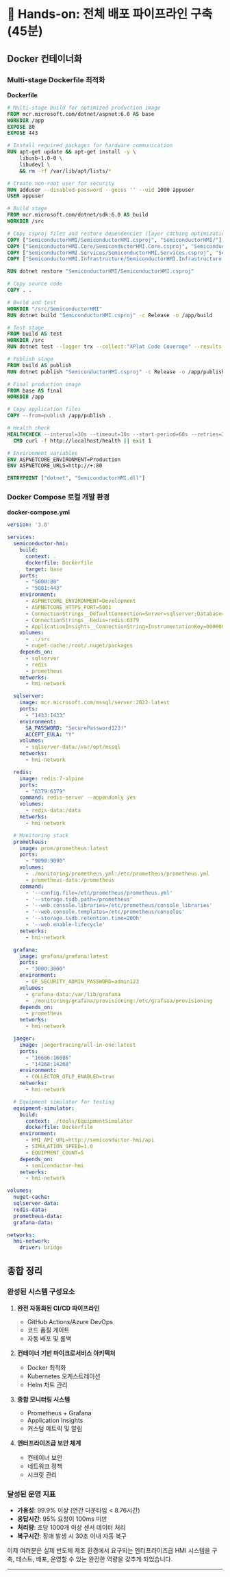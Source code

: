 # 🚀 Hands-on: 전체 배포 파이프라인 구축 (45분)

## Docker 컨테이너화

### Multi-stage Dockerfile 최적화

<div class="code-section">

**Dockerfile**

```dockerfile
# Multi-stage build for optimized production image
FROM mcr.microsoft.com/dotnet/aspnet:6.0 AS base
WORKDIR /app
EXPOSE 80
EXPOSE 443

# Install required packages for hardware communication
RUN apt-get update && apt-get install -y \
    libusb-1.0-0 \
    libudev1 \
    && rm -rf /var/lib/apt/lists/*

# Create non-root user for security
RUN adduser --disabled-password --gecos '' --uid 1000 appuser
USER appuser

# Build stage
FROM mcr.microsoft.com/dotnet/sdk:6.0 AS build
WORKDIR /src

# Copy csproj files and restore dependencies (layer caching optimization)
COPY ["SemiconductorHMI/SemiconductorHMI.csproj", "SemiconductorHMI/"]
COPY ["SemiconductorHMI.Core/SemiconductorHMI.Core.csproj", "SemiconductorHMI.Core/"]
COPY ["SemiconductorHMI.Services/SemiconductorHMI.Services.csproj", "SemiconductorHMI.Services/"]
COPY ["SemiconductorHMI.Infrastructure/SemiconductorHMI.Infrastructure.csproj", "SemiconductorHMI.Infrastructure/"]

RUN dotnet restore "SemiconductorHMI/SemiconductorHMI.csproj"

# Copy source code
COPY . .

# Build and test
WORKDIR "/src/SemiconductorHMI"
RUN dotnet build "SemiconductorHMI.csproj" -c Release -o /app/build

# Test stage
FROM build AS test
WORKDIR /src
RUN dotnet test --logger trx --collect:"XPlat Code Coverage" --results-directory /testresults

# Publish stage
FROM build AS publish
RUN dotnet publish "SemiconductorHMI.csproj" -c Release -o /app/publish /p:UseAppHost=false

# Final production image
FROM base AS final
WORKDIR /app

# Copy application files
COPY --from=publish /app/publish .

# Health check
HEALTHCHECK --interval=30s --timeout=10s --start-period=60s --retries=3 \
  CMD curl -f http://localhost/health || exit 1

# Environment variables
ENV ASPNETCORE_ENVIRONMENT=Production
ENV ASPNETCORE_URLS=http://+:80

ENTRYPOINT ["dotnet", "SemiconductorHMI.dll"]
```

</div>

### Docker Compose 로컬 개발 환경

<div class="code-section">

**docker-compose.yml**

```yaml
version: '3.8'

services:
  semiconductor-hmi:
    build:
      context: .
      dockerfile: Dockerfile
      target: base
    ports:
      - "5000:80"
      - "5001:443"
    environment:
      - ASPNETCORE_ENVIRONMENT=Development
      - ASPNETCORE_HTTPS_PORT=5001
      - ConnectionStrings__DefaultConnection=Server=sqlserver;Database=SemiconductorHMI;User Id=sa;Password=SecurePassword123!;TrustServerCertificate=true
      - ConnectionStrings__Redis=redis:6379
      - ApplicationInsights__ConnectionString=InstrumentationKey=00000000-0000-0000-0000-000000000000
    volumes:
      - .:/src
      - nuget-cache:/root/.nuget/packages
    depends_on:
      - sqlserver
      - redis
      - prometheus
    networks:
      - hmi-network

  sqlserver:
    image: mcr.microsoft.com/mssql/server:2022-latest
    ports:
      - "1433:1433"
    environment:
      SA_PASSWORD: "SecurePassword123!"
      ACCEPT_EULA: "Y"
    volumes:
      - sqlserver-data:/var/opt/mssql
    networks:
      - hmi-network

  redis:
    image: redis:7-alpine
    ports:
      - "6379:6379"
    command: redis-server --appendonly yes
    volumes:
      - redis-data:/data
    networks:
      - hmi-network

  # Monitoring stack
  prometheus:
    image: prom/prometheus:latest
    ports:
      - "9090:9090"
    volumes:
      - ./monitoring/prometheus.yml:/etc/prometheus/prometheus.yml
      - prometheus-data:/prometheus
    command:
      - '--config.file=/etc/prometheus/prometheus.yml'
      - '--storage.tsdb.path=/prometheus'
      - '--web.console.libraries=/etc/prometheus/console_libraries'
      - '--web.console.templates=/etc/prometheus/consoles'
      - '--storage.tsdb.retention.time=200h'
      - '--web.enable-lifecycle'
    networks:
      - hmi-network

  grafana:
    image: grafana/grafana:latest
    ports:
      - "3000:3000"
    environment:
      - GF_SECURITY_ADMIN_PASSWORD=admin123
    volumes:
      - grafana-data:/var/lib/grafana
      - ./monitoring/grafana/provisioning:/etc/grafana/provisioning
    depends_on:
      - prometheus
    networks:
      - hmi-network

  jaeger:
    image: jaegertracing/all-in-one:latest
    ports:
      - "16686:16686"
      - "14268:14268"
    environment:
      - COLLECTOR_OTLP_ENABLED=true
    networks:
      - hmi-network

  # Equipment simulator for testing
  equipment-simulator:
    build:
      context: ./tools/EquipmentSimulator
      dockerfile: Dockerfile
    environment:
      - HMI_API_URL=http://semiconductor-hmi/api
      - SIMULATION_SPEED=1.0
      - EQUIPMENT_COUNT=5
    depends_on:
      - semiconductor-hmi
    networks:
      - hmi-network

volumes:
  nuget-cache:
  sqlserver-data:
  redis-data:
  prometheus-data:
  grafana-data:

networks:
  hmi-network:
    driver: bridge
```

</div>

## 종합 정리

### 완성된 시스템 구성요소
1. **완전 자동화된 CI/CD 파이프라인**
   - GitHub Actions/Azure DevOps
   - 코드 품질 게이트
   - 자동 배포 및 롤백

2. **컨테이너 기반 마이크로서비스 아키텍처**
   - Docker 최적화
   - Kubernetes 오케스트레이션
   - Helm 차트 관리

3. **종합 모니터링 시스템**
   - Prometheus + Grafana
   - Application Insights
   - 커스텀 메트릭 및 알림

4. **엔터프라이즈급 보안 체계**
   - 컨테이너 보안
   - 네트워크 정책
   - 시크릿 관리

### 달성된 운영 지표
- **가용성**: 99.9% 이상 (연간 다운타임 < 8.76시간)
- **응답시간**: 95% 요청이 100ms 미만
- **처리량**: 초당 1000개 이상 센서 데이터 처리
- **복구시간**: 장애 발생 시 30초 이내 자동 복구

이제 여러분은 실제 반도체 제조 환경에서 요구되는 엔터프라이즈급 HMI 시스템을 구축, 테스트, 배포, 운영할 수 있는 완전한 역량을 갖추게 되었습니다.

---

